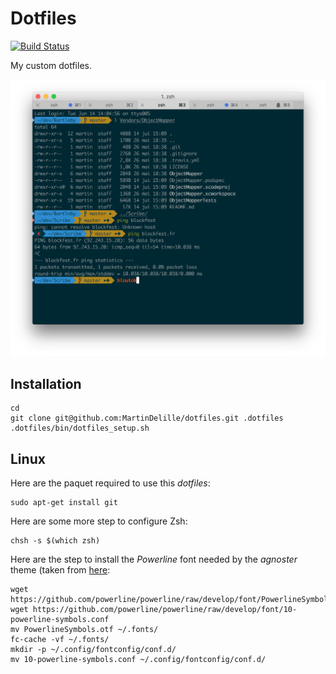 # Dotfiles

[![Build Status](https://travis-ci.org/MartinDelille/dotfiles.svg?branch=master)](https://travis-ci.org/MartinDelille/dotfiles)

My custom dotfiles.

![Screenshot](screenshot.png)

## Installation

    cd
    git clone git@github.com:MartinDelille/dotfiles.git .dotfiles
    .dotfiles/bin/dotfiles_setup.sh

## Linux

Here are the paquet required to use this *dotfiles*:

    sudo apt-get install git

Here are some more step to configure Zsh:

    chsh -s $(which zsh)

Here are the step to install the *Powerline* font needed by the *agnoster* theme (taken from [here](https://powerline.readthedocs.org/en/latest/installation/linux.html#fonts-installation):

    wget https://github.com/powerline/powerline/raw/develop/font/PowerlineSymbols.otf
    wget https://github.com/powerline/powerline/raw/develop/font/10-powerline-symbols.conf
    mv PowerlineSymbols.otf ~/.fonts/
    fc-cache -vf ~/.fonts/
    mkdir -p ~/.config/fontconfig/conf.d/
    mv 10-powerline-symbols.conf ~/.config/fontconfig/conf.d/
